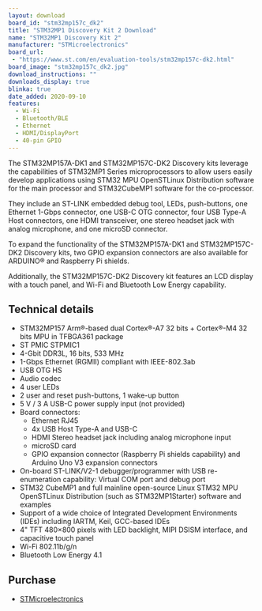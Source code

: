 ```yaml
---
layout: download
board_id: "stm32mp157c_dk2"
title: "STM32MP1 Discovery Kit 2 Download"
name: "STM32MP1 Discovery Kit 2"
manufacturer: "STMicroelectronics"
board_url:
 - "https://www.st.com/en/evaluation-tools/stm32mp157c-dk2.html"
board_image: "stm32mp157c_dk2.jpg"
download_instructions: ""
downloads_display: true
blinka: true
date_added: 2020-09-10
features:
  - Wi-Fi
  - Bluetooth/BLE
  - Ethernet
  - HDMI/DisplayPort
  - 40-pin GPIO
---
```


The STM32MP157A-DK1 and STM32MP157C-DK2 Discovery kits leverage the capabilities of STM32MP1 Series microprocessors to allow users easily develop applications using STM32 MPU OpenSTLinux Distribution software for the main processor and STM32CubeMP1 software for the co-processor.

They include an ST-LINK embedded debug tool, LEDs, push-buttons, one Ethernet 1-Gbps connector, one USB-C OTG connector, four USB Type-A Host connectors, one HDMI transceiver, one stereo headset jack with analog microphone, and one microSD connector.

To expand the functionality of the STM32MP157A-DK1 and STM32MP157C-DK2 Discovery kits, two GPIO expansion connectors are also available for ARDUINO® and Raspberry Pi shields.

Additionally, the STM32MP157C-DK2 Discovery kit features an LCD display with a touch panel, and Wi-Fi and Bluetooth Low Energy capability.

## Technical details

- STM32MP157 Arm®-based dual Cortex®-A7 32 bits + Cortex®-M4 32 bits MPU in TFBGA361 package
- ST PMIC STPMIC1
- 4-Gbit DDR3L, 16 bits, 533 MHz
- 1-Gbps Ethernet (RGMII) compliant with IEEE-802.3ab
- USB OTG HS
- Audio codec
- 4 user LEDs
- 2 user and reset push-buttons, 1 wake-up button
- 5 V / 3 A USB-C power supply input (not provided)
- Board connectors:
  - Ethernet RJ45
  - 4x USB Host Type-A and USB-C
  - HDMI Stereo headset jack including analog microphone input
  - microSD card
  - GPIO expansion connector (Raspberry Pi shields capability) and Arduino Uno V3 expansion connectors
- On-board ST-LINK/V2-1 debugger/programmer with USB re-enumeration capability: Virtual COM port and debug port
- STM32 CubeMP1 and full mainline open-source Linux STM32 MPU OpenSTLinux Distribution (such as STM32MP1Starter) software and examples
- Support of a wide choice of Integrated Development Environments (IDEs) including IARTM, Keil, GCC-based IDEs
- 4" TFT 480×800 pixels with LED backlight, MIPI DSISM interface, and capacitive touch panel
- Wi-Fi 802.11b/g/n
- Bluetooth Low Energy 4.1

## Purchase
* [STMicroelectronics](http://estore.st.com/en/stm32mp157f-dk2-cpn.html)
